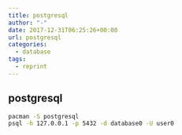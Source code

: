 ```yaml
---
title: postgresql
author: "-"
date: 2017-12-31T06:25:26+00:00
url: postgresql
categories:
  - database
tags:
  - reprint
---
```

## postgresql

```bash
pacman -S postgresql
psql -h 127.0.0.1 -p 5432 -d database0 -U user0
```
